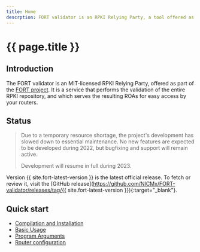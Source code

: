 ```yaml
---
title: Home
descrption: FORT validator is an RPKI Relying Party, a tool offered as part of the FORT project. It performs the validation of the entire RPKI repository and serves the resulting ROAs for easy access by your routers.
---
```


# {{ page.title }}

## Introduction

The FORT validator is an MIT-licensed RPKI Relying Party, offered as part of the [FORT project](https://www.fortproject.net/). It is a service that performs the validation of the entire RPKI repository, and which serves the resulting ROAs for easy access by your routers.

## Status

> Due to a temporary resource shortage, the project's development has slowed down to essential maintenance. No new features are expected to be developed during 2022, but bugfixing and support will remain active.
> 
> Development will resume in full during 2023.

Version {{ site.fort-latest-version }} is the latest official release. To fetch or review it, visit the [GitHub release](https://github.com/NICMx/FORT-validator/releases/tag/{{ site.fort-latest-version }}){:target="_blank"}.

## Quick start

- [Compilation and Installation](installation.html)
- [Basic Usage](run.html)
- [Program Arguments](usage.html)
- [Router configuration](routers.html)

